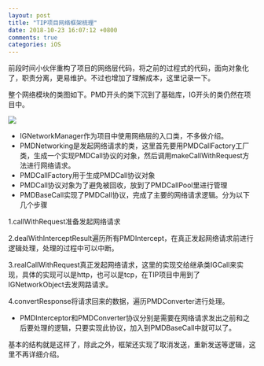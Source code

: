 ```yaml
---
layout: post
title: "TIP项目网络框架梳理"
date: 2018-10-23 16:07:12 +0800
comments: true
categories: iOS
---
```

前段时间小伙伴重构了项目的网络层代码，将之前的过程式的代码，面向对象化了，职责分离，更易维护。不过也增加了理解成本，这里记录一下。
<!--more-->
整个网络模块的类图如下。PMD开头的类下沉到了基础库，IG开头的类仍然在项目中。

[![](https://jason5.cn/images/tip-network-uml.jpg)](https://jason5.cn/images/tip-network-uml.jpg)

* IGNetworkManager作为项目中使用网络层的入口类，不多做介绍。
* PMDNetworking是发起网络请求的类，这里首先要用PMDCallFactory工厂类，生成一个实现PMDCall协议的对象，然后调用makeCallWithRequest方法进行网络请求。
* PMDCallFactory用于生成PMDCall协议对象
* PMDCall协议对象为了避免被回收，放到了PMDCallPool里进行管理
* PMDBaseCall实现了PMDCall协议，完成了主要的网络请求逻辑。分为以下几个步骤

1.callWithRequest准备发起网络请求

2.dealWithInterceptResult遍历所有PMDIntercept，在真正发起网络请求前进行逻辑处理，处理的过程中可以中断。

3.realCallWithRequest真正发起网络请求，这里的实现交给继承类IGCall来实现，具体的实现可以是http，也可以是tcp，在TIP项目中用到了IGNetworkObject去发网路请求。

4.convertResponse将请求回来的数据，遍历PMDConverter进行处理。

* PMDInterceptor和PMDConverter协议分别是需要在网络请求发出之前和之后要处理的逻辑，只要实现此协议，加入到PMDBaseCall中就可以了。

基本的结构就是这样了，除此之外，框架还实现了取消发送，重新发送等逻辑，这里不再详细介绍。
